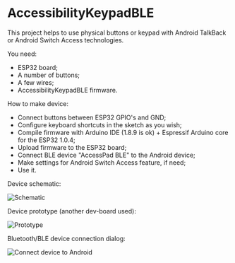 # AccessibilityKeypadBLE

This project helps to use physical buttons or keypad with Android TalkBack or Android Switch Access technologies.

You need:
- ESP32 board;
- A number of buttons;
- A few wires;
- AccessibilityKeypadBLE firmware.

How to make device:
- Connect buttons between ESP32 GPIO's and GND;
- Configure keyboard shortcuts in the sketch as you wish;
- Compile firmware with Arduino IDE (1.8.9 is ok) + Espressif Arduino core for the ESP32 1.0.4;
- Upload firmware to the ESP32 board; 
- Connect BLE device "AccessPad BLE" to the Android device;
- Make settings for Android Switch Access feature, if need; 
- Use it.

Device schematic:

![Schematic](https://user-images.githubusercontent.com/12827470/111063811-c4308200-84c1-11eb-9621-f7102ec3c3a7.png)

Device prototype (another dev-board used):

![Prototype](https://user-images.githubusercontent.com/12827470/111041727-b68be580-844a-11eb-8dbc-0f94b9277f78.png)

Bluetooth/BLE device connection dialog:

![Connect device to Android](https://user-images.githubusercontent.com/12827470/111041734-c1467a80-844a-11eb-8451-ab689d014fc5.png)
